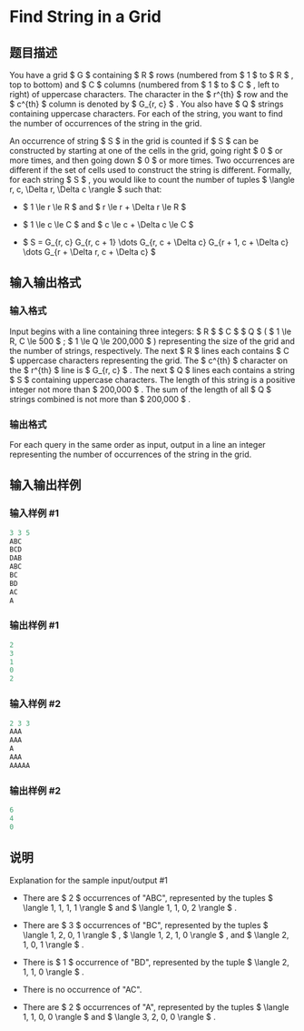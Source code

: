 # Find String in a Grid

## 题目描述

You have a grid $ G $ containing $ R $ rows (numbered from $ 1 $ to $ R $ , top to bottom) and $ C $ columns (numbered from $ 1 $ to $ C $ , left to right) of uppercase characters. The character in the $ r^{th} $ row and the $ c^{th} $ column is denoted by $ G_{r, c} $ . You also have $ Q $ strings containing uppercase characters. For each of the string, you want to find the number of occurrences of the string in the grid.

An occurrence of string $ S $ in the grid is counted if $ S $ can be constructed by starting at one of the cells in the grid, going right $ 0 $ or more times, and then going down $ 0 $ or more times. Two occurrences are different if the set of cells used to construct the string is different. Formally, for each string $ S $ , you would like to count the number of tuples $ \langle r, c, \Delta r, \Delta c \rangle $ such that:

- $ 1 \le r \le R $ and $ r \le r + \Delta r \le R $

- $ 1 \le c \le C $ and $ c \le c + \Delta c \le C $

- $ S = G_{r, c} G_{r, c + 1} \dots G_{r, c + \Delta c} G_{r + 1, c + \Delta c} \dots G_{r + \Delta r, c + \Delta c} $

## 输入输出格式

### 输入格式

Input begins with a line containing three integers: $ R $ $ C $ $ Q $ ( $ 1 \le R, C \le 500 $ ; $ 1 \le Q \le 200\,000 $ ) representing the size of the grid and the number of strings, respectively. The next $ R $ lines each contains $ C $ uppercase characters representing the grid. The $ c^{th} $ character on the $ r^{th} $ line is $ G_{r, c} $ . The next $ Q $ lines each contains a string $ S $ containing uppercase characters. The length of this string is a positive integer not more than $ 200\,000 $ . The sum of the length of all $ Q $ strings combined is not more than $ 200\,000 $ .

### 输出格式

For each query in the same order as input, output in a line an integer representing the number of occurrences of the string in the grid.

## 输入输出样例

### 输入样例 #1

```cpp
3 3 5
ABC
BCD
DAB
ABC
BC
BD
AC
A

```
### 输出样例 #1

```cpp
2
3
1
0
2

```
### 输入样例 #2

```cpp
2 3 3
AAA
AAA
A
AAA
AAAAA

```
### 输出样例 #2

```cpp
6
4
0

```
## 说明

Explanation for the sample input/output #1

- There are $ 2 $ occurrences of "ABC", represented by the tuples $ \langle 1, 1, 1, 1 \rangle $ and $ \langle 1, 1, 0, 2 \rangle $ .

- There are $ 3 $ occurrences of "BC", represented by the tuples $ \langle 1, 2, 0, 1 \rangle $ , $ \langle 1, 2, 1, 0 \rangle $ , and $ \langle 2, 1, 0, 1 \rangle $ .

- There is $ 1 $ occurrence of "BD", represented by the tuple $ \langle 2, 1, 1, 0 \rangle $ .

- There is no occurrence of "AC".

- There are $ 2 $ occurrences of "A", represented by the tuples $ \langle 1, 1, 0, 0 \rangle $ and $ \langle 3, 2, 0, 0 \rangle $ .

